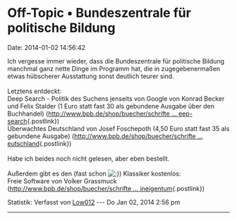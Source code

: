 Off-Topic • Bundeszentrale für politische Bildung
=================================================

Date: 2014-01-02 14:56:42

Ich vergesse immer wieder, dass die Bundeszentrale für politische
Bildung manchmal ganz nette Dinge im Programm hat, die in
zugegebenermaßen etwas hübscherer Ausstattung sonst deutlich teurer
sind.\
\
Letztens entdeckt:\
Deep Search - Politik des Suchens jenseits von Google von Konrad Becker
und Felix Stalder (1 Euro statt fast 30 als gebundene Ausgabe über den
Buchhandel) ([http://www.bpb.de/shop/buecher/schrifte \...
eep-search](http://www.bpb.de/shop/buecher/schriftenreihe/36126/deep-search){.postlink})\
Überwachtes Deutschland von Josef Foschepoth (4,50 Euro statt fast 35
als gebundene Ausgabe) ([http://www.bpb.de/shop/buecher/schrifte \...
eutschland](http://www.bpb.de/shop/buecher/schriftenreihe/174685/ueberwachtes-deutschland){.postlink})\
\
Habe ich beides noch nicht gelesen, aber eben bestellt.\
\
Außerdem gibt es den (fast schon
![;)](http://forum.yacy-websuche.de/images/smilies/icon_e_wink.gif "Wink"))
Klassiker kostenlos:\
Freie Software von Volker Grassmuck
([http://www.bpb.de/shop/buecher/schrifte \...
ineigentum](http://www.bpb.de/shop/buecher/schriftenreihe/36110/freie-software-zwischen-privat-und-gemeineigentum){.postlink})

Statistik: Verfasst von
[Low012](http://forum.yacy-websuche.de/memberlist.php?mode=viewprofile&u=62)
--- Do Jan 02, 2014 2:56 pm

------------------------------------------------------------------------
